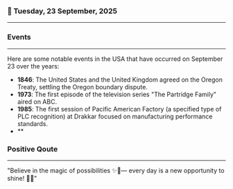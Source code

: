 ### 📅 Tuesday, 23 September, 2025
------
### Events
------
Here are some notable events in the USA that have occurred on September 23 over the years:

- **1846**: The United States and the United Kingdom agreed on the Oregon Treaty, settling the Oregon boundary dispute.
- **1973**: The first episode of the television series "The Partridge Family" aired on ABC.
- **1985**: The first session of Pacific American Factory (a specified type of PLC recognition) at Drakkar focused on manufacturing performance standards.
- **
### Positive Qoute
------
"Believe in the magic of possibilities ✨🌈— every day is a new opportunity to shine! 🌟💖"
